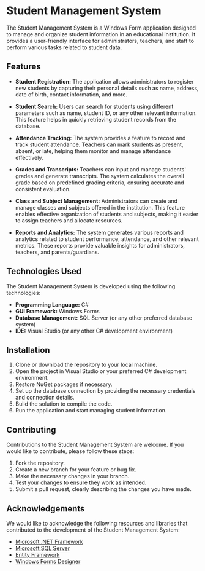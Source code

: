 # Student Management System

The Student Management System is a Windows Form application designed to manage and organize student information in an educational institution. It provides a user-friendly interface for administrators, teachers, and staff to perform various tasks related to student data.

## Features

- **Student Registration:** The application allows administrators to register new students by capturing their personal details such as name, address, date of birth, contact information, and more. 

- **Student Search:** Users can search for students using different parameters such as name, student ID, or any other relevant information. This feature helps in quickly retrieving student records from the database.

- **Attendance Tracking:** The system provides a feature to record and track student attendance. Teachers can mark students as present, absent, or late, helping them monitor and manage attendance effectively.

- **Grades and Transcripts:** Teachers can input and manage students' grades and generate transcripts. The system calculates the overall grade based on predefined grading criteria, ensuring accurate and consistent evaluation.

- **Class and Subject Management:** Administrators can create and manage classes and subjects offered in the institution. This feature enables effective organization of students and subjects, making it easier to assign teachers and allocate resources.

- **Reports and Analytics:** The system generates various reports and analytics related to student performance, attendance, and other relevant metrics. These reports provide valuable insights for administrators, teachers, and parents/guardians.

## Technologies Used

The Student Management System is developed using the following technologies:

- **Programming Language:** C#
- **GUI Framework:** Windows Forms
- **Database Management:** SQL Server (or any other preferred database system)
- **IDE:** Visual Studio (or any other C# development environment)

## Installation

1. Clone or download the repository to your local machine.
2. Open the project in Visual Studio or your preferred C# development environment.
3. Restore NuGet packages if necessary.
4. Set up the database connection by providing the necessary credentials and connection details.
5. Build the solution to compile the code.
6. Run the application and start managing student information.

## Contributing

Contributions to the Student Management System are welcome. If you would like to contribute, please follow these steps:

1. Fork the repository.
2. Create a new branch for your feature or bug fix.
3. Make the necessary changes in your branch.
4. Test your changes to ensure they work as intended.
5. Submit a pull request, clearly describing the changes you have made.

## Acknowledgements

We would like to acknowledge the following resources and libraries that contributed to the development of the Student Management System:

- [Microsoft .NET Framework](https://dotnet.microsoft.com/)
- [Microsoft SQL Server](https://www.microsoft.com/en-us/sql-server)
- [Entity Framework](https://docs.microsoft.com/en-us/ef/)
- [Windows Forms Designer](https://docs.microsoft.com/en-us/dotnet/desktop/winforms/?view=net-desktop-5.0)

